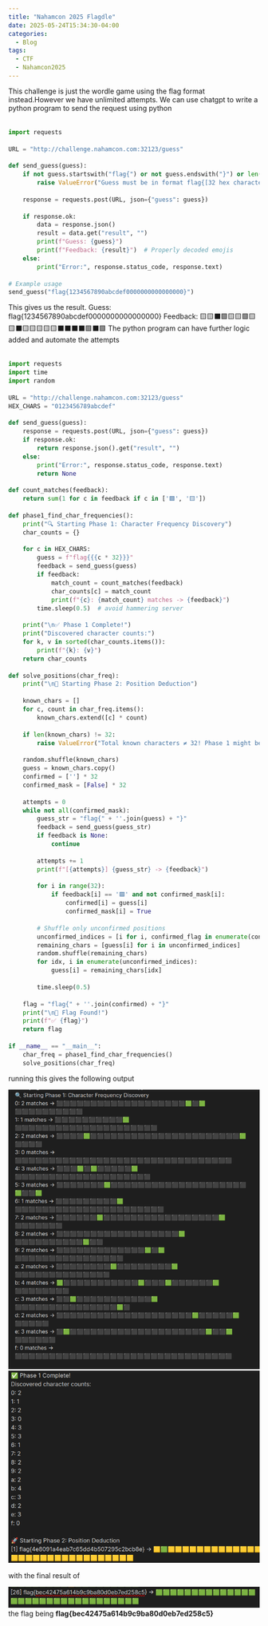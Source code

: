 ```yaml
---
title: "Nahamcon 2025 Flagdle"
date: 2025-05-24T15:34:30-04:00
categories:
  - Blog
tags:
  - CTF
  - Nahamcon2025
---
```

This challenge is just the wordle game using the flag format instead.However we have unlimited attempts.
We can use chatgpt to write a python program to send the request using python

```python

import requests

URL = "http://challenge.nahamcon.com:32123/guess"

def send_guess(guess):
    if not guess.startswith("flag{") or not guess.endswith("}") or len(guess) != 38:
        raise ValueError("Guess must be in format flag{[32 hex characters]}")

    response = requests.post(URL, json={"guess": guess})
    
    if response.ok:
        data = response.json()
        result = data.get("result", "")
        print(f"Guess: {guess}")
        print(f"Feedback: {result}")  # Properly decoded emojis
    else:
        print("Error:", response.status_code, response.text)

# Example usage
send_guess("flag{1234567890abcdef0000000000000000}")
```

This gives us the result.
Guess: flag{1234567890abcdef0000000000000000}
Feedback: 🟨🟨⬛🟩🟨🟨🟩🟨🟨⬛🟨🟨🟨🟨🟨⬛⬛⬛⬛🟩⬛🟩
The python program can have further logic added and automate the attempts

```python

import requests
import time
import random

URL = "http://challenge.nahamcon.com:32123/guess"
HEX_CHARS = "0123456789abcdef"

def send_guess(guess):
    response = requests.post(URL, json={"guess": guess})
    if response.ok:
        return response.json().get("result", "")
    else:
        print("Error:", response.status_code, response.text)
        return None

def count_matches(feedback):
    return sum(1 for c in feedback if c in ['🟩', '🟨'])

def phase1_find_char_frequencies():
    print("🔍 Starting Phase 1: Character Frequency Discovery")
    char_counts = {}

    for c in HEX_CHARS:
        guess = f"flag{{{c * 32}}}"
        feedback = send_guess(guess)
        if feedback:
            match_count = count_matches(feedback)
            char_counts[c] = match_count
            print(f"{c}: {match_count} matches -> {feedback}")
        time.sleep(0.5)  # avoid hammering server

    print("\n✅ Phase 1 Complete!")
    print("Discovered character counts:")
    for k, v in sorted(char_counts.items()):
        print(f"{k}: {v}")
    return char_counts

def solve_positions(char_freq):
    print("\n🚀 Starting Phase 2: Position Deduction")

    known_chars = []
    for c, count in char_freq.items():
        known_chars.extend([c] * count)

    if len(known_chars) != 32:
        raise ValueError("Total known characters ≠ 32! Phase 1 might be incomplete.")

    random.shuffle(known_chars)
    guess = known_chars.copy()
    confirmed = [''] * 32
    confirmed_mask = [False] * 32

    attempts = 0
    while not all(confirmed_mask):
        guess_str = "flag{" + ''.join(guess) + "}"
        feedback = send_guess(guess_str)
        if feedback is None:
            continue

        attempts += 1
        print(f"[{attempts}] {guess_str} -> {feedback}")

        for i in range(32):
            if feedback[i] == '🟩' and not confirmed_mask[i]:
                confirmed[i] = guess[i]
                confirmed_mask[i] = True

        # Shuffle only unconfirmed positions
        unconfirmed_indices = [i for i, confirmed_flag in enumerate(confirmed_mask) if not confirmed_flag]
        remaining_chars = [guess[i] for i in unconfirmed_indices]
        random.shuffle(remaining_chars)
        for idx, i in enumerate(unconfirmed_indices):
            guess[i] = remaining_chars[idx]

        time.sleep(0.5)

    flag = "flag{" + ''.join(confirmed) + "}"
    print("\n🎉 Flag Found!")
    print(f"✅ {flag}")
    return flag

if __name__ == "__main__":
    char_freq = phase1_find_char_frequencies()
    solve_positions(char_freq)

```

running this gives the following output

![alt text](/assets/images/image.png)
![alt text](/assets/images/image-1.png)

with the final result of

![alt text](/assets/images/image-2.png)
the flag being  **flag{bec42475a614b9c9ba80d0eb7ed258c5}**
